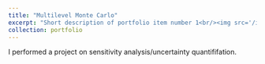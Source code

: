 ```yaml
---
title: "Multilevel Monte Carlo"
excerpt: "Short description of portfolio item number 1<br/><img src='/images/500x300.png'>"
collection: portfolio
---
```


I performed a project on sensitivity analysis/uncertainty quantififation.
